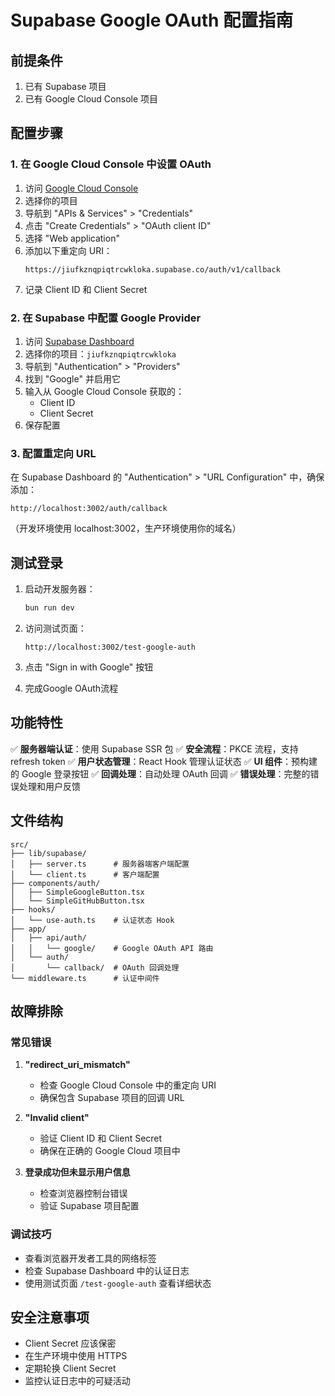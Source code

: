 # Supabase Google OAuth 配置指南

## 前提条件

1. 已有 Supabase 项目
2. 已有 Google Cloud Console 项目

## 配置步骤

### 1. 在 Google Cloud Console 中设置 OAuth

1. 访问 [Google Cloud Console](https://console.cloud.google.com/)
2. 选择你的项目
3. 导航到 "APIs & Services" > "Credentials"
4. 点击 "Create Credentials" > "OAuth client ID"
5. 选择 "Web application"
6. 添加以下重定向 URI：
   ```
   https://jiufkznqpiqtrcwkloka.supabase.co/auth/v1/callback
   ```
7. 记录 Client ID 和 Client Secret

### 2. 在 Supabase 中配置 Google Provider

1. 访问 [Supabase Dashboard](https://app.supabase.com/)
2. 选择你的项目：`jiufkznqpiqtrcwkloka`
3. 导航到 "Authentication" > "Providers"
4. 找到 "Google" 并启用它
5. 输入从 Google Cloud Console 获取的：
   - Client ID
   - Client Secret
6. 保存配置

### 3. 配置重定向 URL

在 Supabase Dashboard 的 "Authentication" > "URL Configuration" 中，确保添加：

```
http://localhost:3002/auth/callback
```

（开发环境使用 localhost:3002，生产环境使用你的域名）

## 测试登录

1. 启动开发服务器：
   ```bash
   bun run dev
   ```

2. 访问测试页面：
   ```
   http://localhost:3002/test-google-auth
   ```

3. 点击 "Sign in with Google" 按钮

4. 完成Google OAuth流程

## 功能特性

✅ **服务器端认证**：使用 Supabase SSR 包
✅ **安全流程**：PKCE 流程，支持 refresh token
✅ **用户状态管理**：React Hook 管理认证状态
✅ **UI 组件**：预构建的 Google 登录按钮
✅ **回调处理**：自动处理 OAuth 回调
✅ **错误处理**：完整的错误处理和用户反馈

## 文件结构

```
src/
├── lib/supabase/
│   ├── server.ts      # 服务器端客户端配置
│   └── client.ts      # 客户端配置
├── components/auth/
│   ├── SimpleGoogleButton.tsx
│   └── SimpleGitHubButton.tsx
├── hooks/
│   └── use-auth.ts    # 认证状态 Hook
├── app/
│   ├── api/auth/
│   │   └── google/    # Google OAuth API 路由
│   └── auth/
│       └── callback/  # OAuth 回调处理
└── middleware.ts      # 认证中间件
```

## 故障排除

### 常见错误

1. **"redirect_uri_mismatch"**
   - 检查 Google Cloud Console 中的重定向 URI
   - 确保包含 Supabase 项目的回调 URL

2. **"Invalid client"**
   - 验证 Client ID 和 Client Secret
   - 确保在正确的 Google Cloud 项目中

3. **登录成功但未显示用户信息**
   - 检查浏览器控制台错误
   - 验证 Supabase 项目配置

### 调试技巧

- 查看浏览器开发者工具的网络标签
- 检查 Supabase Dashboard 中的认证日志
- 使用测试页面 `/test-google-auth` 查看详细状态

## 安全注意事项

- Client Secret 应该保密
- 在生产环境中使用 HTTPS
- 定期轮换 Client Secret
- 监控认证日志中的可疑活动